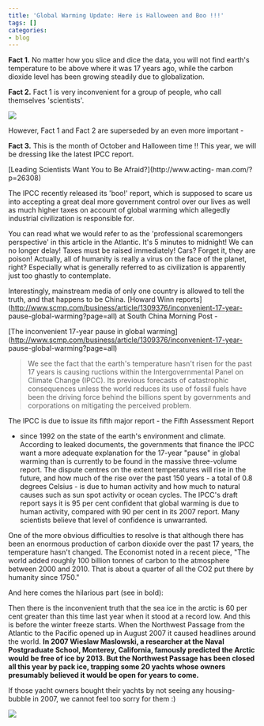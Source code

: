 ```yaml
---
title: 'Global Warming Update: Here is Halloween and Boo !!!'
tags: []
categories:
- blog
---
```

**Fact 1.** No matter how you slice and dice the data, you will not find earth's temperature to be above where it was 17 years ago, while the carbon dioxide level has been growing steadily due to globalization. 
<!--more-->

**Fact 2.** Fact 1 is very inconvenient for a group of people, who call themselves 'scientists'. 

![](http://www.acting-man.com/blog/media/2013/10/sea-surface-temp-anomaly.png)

However, Fact 1 and Fact 2 are superseded by an even more important -

**Fact 3.** This is the month of October and Halloween time !! This year, we will be dressing like the latest IPCC report. 

[Leading Scientists Want You to Be Afraid?](http://www.acting-
man.com/?p=26308)

>

The IPCC recently released its 'boo!' report, which is supposed to scare us
into accepting a great deal more government control over our lives as well as
much higher taxes on account of global warming which allegedly industrial
civilization is responsible for.

You can read what we would refer to as the 'professional scaremongers
perspective' in this article in the Atlantic. It's 5 minutes to midnight! We
can no longer delay! Taxes must be raised immediately! Cars? Forget it, they
are poison! Actually, all of humanity is really a virus on the face of the
planet, right? Especially what is generally referred to as civilization is
apparently just too ghastly to contemplate.

Interestingly, mainstream media of only one country is allowed to tell the
truth, and that happens to be China. [Howard Winn
reports](http://www.scmp.com/business/article/1309376/inconvenient-17-year-
pause-global-warming?page=all) at South China Morning Post -

[The inconvenient 17-year pause in global
warming](http://www.scmp.com/business/article/1309376/inconvenient-17-year-
pause-global-warming?page=all)

> We see the fact that the earth's temperature hasn't risen for the past 17
years is causing ructions within the Intergovernmental Panel on Climate Change
(IPCC). Its previous forecasts of catastrophic consequences unless the world
reduces its use of fossil fuels have been the driving force behind the
billions spent by governments and corporations on mitigating the perceived
problem.

The IPCC is due to issue its fifth major report - the Fifth Assessment Report
- since 1992 on the state of the earth's environment and climate. According to
leaked documents, the governments that finance the IPCC want a more adequate
explanation for the 17-year "pause" in global warming than is currently to be
found in the massive three-volume report. The dispute centres on the extent
temperatures will rise in the future, and how much of the rise over the past
150 years - a total of 0.8 degrees Celsius - is due to human activity and how
much to natural causes such as sun spot activity or ocean cycles. The IPCC's
draft report says it is 95 per cent confident that global warming is due to
human activity, compared with 90 per cent in its 2007 report. Many scientists
believe that level of confidence is unwarranted.

One of the more obvious difficulties to resolve is that although there has
been an enormous production of carbon dioxide over the past 17 years, the
temperature hasn't changed. The Economist noted in a recent piece, "The world
added roughly 100 billion tonnes of carbon to the atmosphere between 2000 and
2010. That is about a quarter of all the CO2 put there by humanity since
1750."

And here comes the hilarious part (see in bold):

>

Then there is the inconvenient truth that the sea ice in the arctic is 60 per
cent greater than this time last year when it stood at a record low. And this
is before the winter freeze starts. When the Northwest Passage from the
Atlantic to the Pacific opened up in August 2007 it caused headlines around
the world. **In 2007 Wieslaw Maslowski, a researcher at the Naval Postgraduate
School, Monterey, California, famously predicted the Arctic would be free of
ice by 2013. But the Northwest Passage has been closed all this year by pack
ice, trapping some 20 yachts whose owners presumably believed it would be open
for years to come.**

If those yacht owners bought their yachts by not seeing any housing-bubble in
2007, we cannot feel too sorry for them :)

![](http://www.acting-man.com/blog/media/2013/10/ipcc-titanic.jpg)

